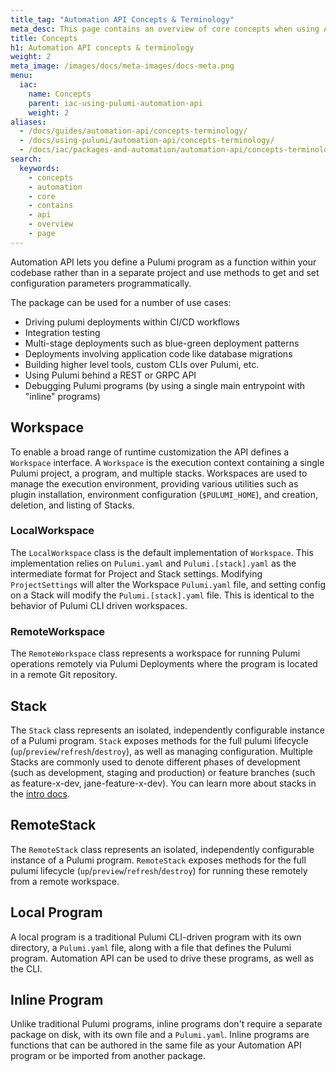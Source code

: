 ```yaml
---
title_tag: "Automation API Concepts & Terminology"
meta_desc: This page contains an overview of core concepts when using Automation API.
title: Concepts
h1: Automation API concepts & terminology
weight: 2
meta_image: /images/docs/meta-images/docs-meta.png
menu:
  iac:
    name: Concepts
    parent: iac-using-pulumi-automation-api
    weight: 2
aliases:
  - /docs/guides/automation-api/concepts-terminology/
  - /docs/using-pulumi/automation-api/concepts-terminology/
  - /docs/iac/packages-and-automation/automation-api/concepts-terminology/
search:
  keywords:
    - concepts
    - automation
    - core
    - contains
    - api
    - overview
    - page
---
```


Automation API lets you define a Pulumi program as a function within your codebase rather than in a separate project and use methods to get and set configuration parameters programmatically.

The package can be used for a number of use cases:

- Driving pulumi deployments within CI/CD workflows
- Integration testing
- Multi-stage deployments such as blue-green deployment patterns
- Deployments involving application code like database migrations
- Building higher level tools, custom CLIs over Pulumi, etc.
- Using Pulumi behind a REST or GRPC API
- Debugging Pulumi programs (by using a single main entrypoint with "inline" programs)

## Workspace

To enable a broad range of runtime customization the API defines a `Workspace` interface. A `Workspace` is the execution context containing a single Pulumi project, a program, and multiple stacks. Workspaces are used to manage the execution environment, providing various utilities such as plugin installation, environment configuration (`$PULUMI_HOME`), and creation, deletion, and listing of Stacks.

### LocalWorkspace

The `LocalWorkspace` class is the default implementation of `Workspace`. This implementation relies on `Pulumi.yaml` and `Pulumi.[stack].yaml` as the intermediate format for Project and Stack settings. Modifying `ProjectSettings` will alter the Workspace `Pulumi.yaml` file, and setting config on a Stack will modify the `Pulumi.[stack].yaml` file. This is identical to the behavior of Pulumi CLI driven workspaces.

### RemoteWorkspace

The `RemoteWorkspace` class represents a workspace for running Pulumi operations remotely via Pulumi Deployments where the program is located in a remote Git repository.

## Stack

The `Stack` class represents an isolated, independently configurable instance of a Pulumi program. `Stack` exposes methods for the full pulumi lifecycle (`up`/`preview`/`refresh`/`destroy`), as well as managing configuration. Multiple Stacks are commonly used to denote different phases of development (such as development, staging and production) or feature branches (such as feature-x-dev, jane-feature-x-dev). You can learn more about stacks in the [intro docs](/docs/concepts/stack/).

## RemoteStack

The `RemoteStack` class represents an isolated, independently configurable instance of a Pulumi program. `RemoteStack` exposes methods for the full pulumi lifecycle (`up`/`preview`/`refresh`/`destroy`) for running these remotely from a remote workspace.

## Local Program

A local program is a traditional Pulumi CLI-driven program with its own directory, a `Pulumi.yaml` file, along with a file that defines the Pulumi program. Automation API can be used to drive these programs, as well as the CLI.

## Inline Program

Unlike traditional Pulumi programs, inline programs don't require a separate package on disk, with its own file and a `Pulumi.yaml`. Inline programs are functions that can be authored in the same file as your Automation API program or be imported from another package.
